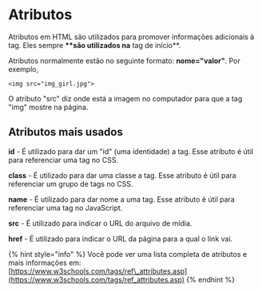 # Atributos

Atributos em HTML são utilizados para promover informações adicionais à tag. Eles sempre **\*\*são utilizados na** tag de início\*\*.

Atributos normalmente estão no seguinte formato: **nome="valor"**. Por exemplo,

```markup
<img src="img_girl.jpg">
```

O atributo "src" diz onde está a imagem no computador para que a tag "img" mostre na página.

## Atributos mais usados

**id** - É utilizado para dar um "id" \(uma identidade\) a tag. Esse atributo é útil para referenciar uma tag no CSS.

**class** - É utilizado para dar uma classe a tag. Esse atributo é útil para referenciar um grupo de tags no CSS.

**name** - É utilizado para dar nome a uma tag. Esse atributo é útil para referenciar uma tag no JavaScript.

**src** - É utilizado para indicar o URL do arquivo de mídia.

**href** - É utilizado para indicar o URL da página para a qual o link vai.

{% hint style="info" %}
Você pode ver uma lista completa de atributos e mais informações em: [https://www.w3schools.com/tags/ref\_attributes.asp](https://www.w3schools.com/tags/ref_attributes.asp)
{% endhint %}

